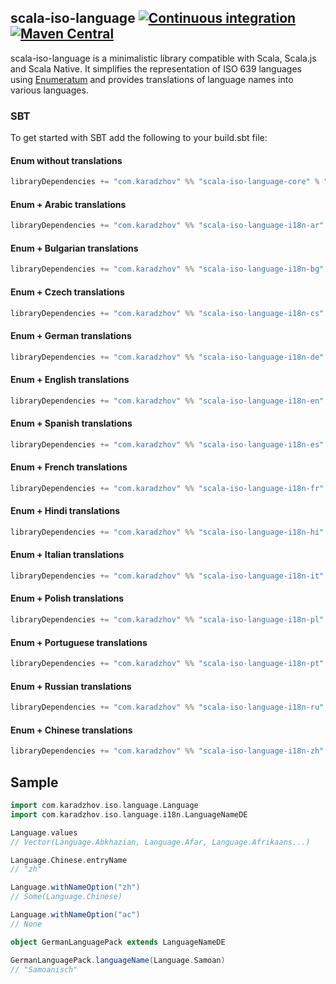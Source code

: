 ## scala-iso-language [![Continuous integration](https://github.com/karadzhov/scala-iso-language/actions/workflows/release.yml/badge.svg)](https://github.com/karadzhov/scala-iso-language/actions/workflows/release.yml) [![Maven Central](https://maven-badges.herokuapp.com/maven-central/com.karadzhov/scala-iso-language-core_2.12/badge.svg)](https://maven-badges.herokuapp.com/maven-central/com.karadzhov/scala-iso-language-core_2.12)

scala-iso-language is a minimalistic library compatible with Scala, Scala.js and Scala Native. It simplifies the representation of ISO 639 languages using [Enumeratum](https://github.com/lloydmeta/enumeratum) and provides translations of language names into various languages.

### SBT

To get started with SBT add the following to your build.sbt file:

#### Enum without translations
``` scala   
libraryDependencies += "com.karadzhov" %% "scala-iso-language-core" % "0.3.0"
```

#### Enum + Arabic translations
``` scala   
libraryDependencies += "com.karadzhov" %% "scala-iso-language-i18n-ar" % "0.3.0"
```

#### Enum + Bulgarian translations 
``` scala   
libraryDependencies += "com.karadzhov" %% "scala-iso-language-i18n-bg" % "0.3.0"
```

#### Enum + Czech translations 
``` scala   
libraryDependencies += "com.karadzhov" %% "scala-iso-language-i18n-cs" % "0.3.0"
```

#### Enum + German translations 
``` scala   
libraryDependencies += "com.karadzhov" %% "scala-iso-language-i18n-de" % "0.3.0"
```

#### Enum + English translations
``` scala   
libraryDependencies += "com.karadzhov" %% "scala-iso-language-i18n-en" % "0.3.0"
```

#### Enum + Spanish translations
``` scala   
libraryDependencies += "com.karadzhov" %% "scala-iso-language-i18n-es" % "0.3.0"
```

#### Enum + French translations
``` scala   
libraryDependencies += "com.karadzhov" %% "scala-iso-language-i18n-fr" % "0.3.0"
```

#### Enum + Hindi translations
``` scala   
libraryDependencies += "com.karadzhov" %% "scala-iso-language-i18n-hi" % "0.3.0"
```

#### Enum + Italian translations
``` scala   
libraryDependencies += "com.karadzhov" %% "scala-iso-language-i18n-it" % "0.3.0"
```

#### Enum + Polish translations
``` scala   
libraryDependencies += "com.karadzhov" %% "scala-iso-language-i18n-pl" % "0.3.0"
```

#### Enum + Portuguese translations
``` scala   
libraryDependencies += "com.karadzhov" %% "scala-iso-language-i18n-pt" % "0.3.0"
```

#### Enum + Russian translations
``` scala   
libraryDependencies += "com.karadzhov" %% "scala-iso-language-i18n-ru" % "0.3.0"
```

#### Enum + Chinese translations
``` scala   
libraryDependencies += "com.karadzhov" %% "scala-iso-language-i18n-zh" % "0.3.0"
```

## Sample

```scala
import com.karadzhov.iso.language.Language
import com.karadzhov.iso.language.i18n.LanguageNameDE

Language.values
// Vector(Language.Abkhazian, Language.Afar, Language.Afrikaans...)

Language.Chinese.entryName
// "zh"

Language.withNameOption("zh")
// Some(Language.Chinese)

Language.withNameOption("ac")
// None

object GermanLanguagePack extends LanguageNameDE

GermanLanguagePack.languageName(Language.Samoan)
// "Samoanisch"

```